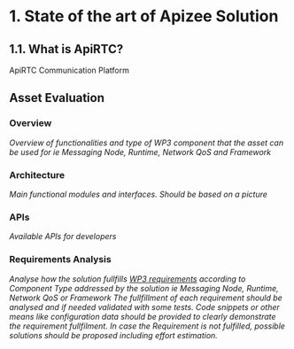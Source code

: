 # 1. State of the art of Apizee Solution
## 1.1. What is ApiRTC?

ApiRTC Communication Platform



## Asset Evaluation

### Overview

*Overview of functionalities and type of WP3 component that the asset can be used for ie Messaging Node, Runtime, Network QoS and Framework* 

### Architecture

*Main functional modules and interfaces. Should be based on a picture*

### APIs

*Available APIs for developers*

### Requirements Analysis

*Analyse how the solution fullfills [WP3 requirements](selection-criteria.md) according to Component Type addressed by the solution ie Messaging Node, Runtime, Network QoS or Framework*
*The fullfillment of each requirement should be analysed and if needed validated with some tests. Code snippets or other means like configuration data should be provided to clearly demonstrate the requirement fullfilment.
In case the Requirement is not fulfilled, possible solutions should be proposed including effort estimation.*
